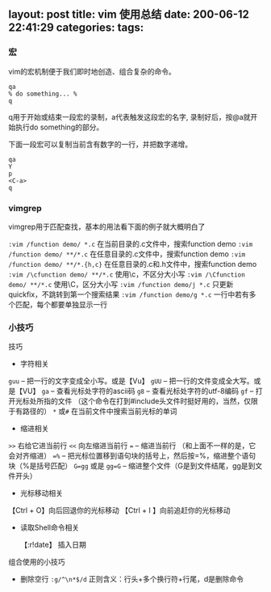 layout: post
title: vim 使用总结
date: 200-06-12 22:41:29
categories:
tags:
---

### 宏

vim的宏机制便于我们即时地创造、组合复杂的命令。

    qa
    % do something... %
    q
q用于开始或结束一段宏的录制，a代表触发这段宏的名字, 录制好后，按@a就开始执行do something的部分。

下面一段宏可以复制当前含有数字的一行，并把数字递增。

    qa
    Y
    p
    <C-a>
    q


### vimgrep

vimgrep用于匹配查找，基本的用法看下面的例子就大概明白了

`:vim /function demo/ *.c`          在当前目录的.c文件中，搜索function demo
`:vim /function demo/ **/*.c`       在任意目录的.c文件中，搜索function demo
`:vim /function demo/ **/*.{h,c}`   在任意目录的.c和.h文件中，搜索function demo
`:vim /\cfunction demo/ **/*.c`     使用\c，不区分大小写
`:vim /\Cfunction demo/ **/*.c`     使用\C，区分大小写
`:vim /function demo/j *.c`         只更新quickfix，不跳转到第一个搜索结果
`:vim /function demo/g *.c`         一行中若有多个匹配，每个都要单独显示一行


### 小技巧

技巧

* 字符相关

`guu` – 把一行的文字变成全小写。或是【Vu】
`gUU` – 把一行的文件变成全大写。或是【VU】
`ga` –  查看光标处字符的ascii码
`g8` – 查看光标处字符的utf-8编码
`gf`  – 打开光标处所指的文件 （这个命令在打到#include头文件时挺好用的，当然，仅限于有路径的）
`*` 或`#` 在当前文件中搜索当前光标的单词

* 缩进相关

`>>` 右给它进当前行 `<<` 向左缩进当前行
`=`  – 缩进当前行 （和上面不一样的是，它会对齐缩进）
`=%` – 把光标位置移到语句块的括号上，然后按=%，缩进整个语句块（%是括号匹配）
`G=gg` 或是 `gg=G`  – 缩进整个文件（G是到文件结尾，gg是到文件开头）

* 光标移动相关

【Ctrl + O】向后回退你的光标移动
【Ctrl + I 】向前追赶你的光标移动

* 读取Shell命令相关

    【:r!date】 插入日期


组合使用的小技巧

* 删除空行
    `:g/^\n*$/d`  正则含义：行头+多个换行符+行尾，d是删除命令
